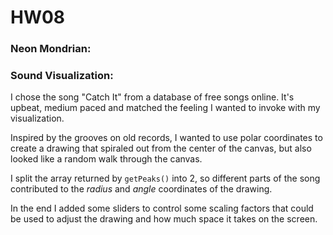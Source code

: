 # HW08

### Neon Mondrian:



### Sound Visualization:

I chose the song "Catch It" from a database of free songs online. It's upbeat, medium paced and matched the feeling I wanted to invoke with my visualization.

Inspired by the grooves on old records, I wanted to use polar coordinates to create a drawing that spiraled out from the center of the canvas, but also looked like a random walk through the canvas.

I split the array returned by ```getPeaks()``` into 2, so different parts of the song contributed to the *radius* and *angle* coordinates of the drawing.

In the end I added some sliders to control some scaling factors that could be used to adjust the drawing and how much space it takes on the screen.
